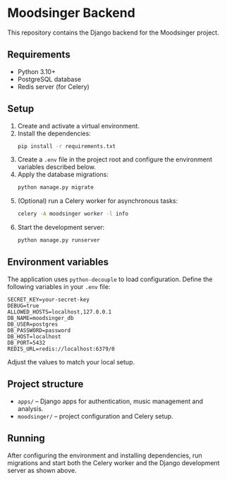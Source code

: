 # Moodsinger Backend

This repository contains the Django backend for the Moodsinger project.

## Requirements

- Python 3.10+
- PostgreSQL database
- Redis server (for Celery)

## Setup

1. Create and activate a virtual environment.
2. Install the dependencies:
   ```bash
   pip install -r requirements.txt
   ```
3. Create a `.env` file in the project root and configure the environment variables described below.
4. Apply the database migrations:
   ```bash
   python manage.py migrate
   ```
5. (Optional) run a Celery worker for asynchronous tasks:
   ```bash
   celery -A moodsinger worker -l info
   ```
6. Start the development server:
   ```bash
   python manage.py runserver
   ```

## Environment variables

The application uses `python-decouple` to load configuration. Define the following variables in your `.env` file:

```
SECRET_KEY=your-secret-key
DEBUG=true
ALLOWED_HOSTS=localhost,127.0.0.1
DB_NAME=moodsinger_db
DB_USER=postgres
DB_PASSWORD=password
DB_HOST=localhost
DB_PORT=5432
REDIS_URL=redis://localhost:6379/0
```

Adjust the values to match your local setup.

## Project structure

- `apps/` – Django apps for authentication, music management and analysis.
- `moodsinger/` – project configuration and Celery setup.

## Running

After configuring the environment and installing dependencies, run migrations and start both the Celery worker and the Django development server as shown above.

